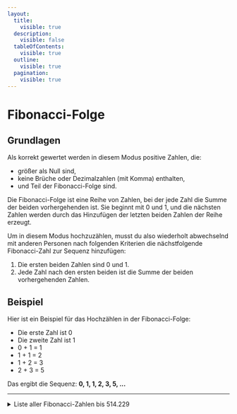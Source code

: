 ```yaml
---
layout:
  title:
    visible: true
  description:
    visible: false
  tableOfContents:
    visible: true
  outline:
    visible: true
  pagination:
    visible: true
---
```


# Fibonacci-Folge

## Grundlagen

Als korrekt gewertet werden in diesem Modus positive Zahlen, die:

* größer als Null sind,
* keine Brüche oder Dezimalzahlen (mit Komma) enthalten,
* und Teil der Fibonacci-Folge sind.

Die Fibonacci-Folge ist eine Reihe von Zahlen, bei der jede Zahl die Summe der beiden vorhergehenden ist. Sie beginnt mit 0 und 1, und die nächsten Zahlen werden durch das Hinzufügen der letzten beiden Zahlen der Reihe erzeugt.

Um in diesem Modus hochzuzählen, musst du also wiederholt abwechselnd mit anderen Personen nach folgenden Kriterien die nächstfolgende Fibonacci-Zahl zur Sequenz hinzufügen:

1. Die ersten beiden Zahlen sind 0 und 1.
2. Jede Zahl nach den ersten beiden ist die Summe der beiden vorhergehenden Zahlen.

## Beispiel

Hier ist ein Beispiel für das Hochzählen in der Fibonacci-Folge:

* Die erste Zahl ist 0
* Die zweite Zahl ist 1
* 0 + 1 = 1
* 1 + 1 = 2
* 1 + 2 = 3
* 2 + 3 = 5

Das ergibt die Sequenz: **0, 1, 1, 2, 3, 5, ...**

***

<details>

<summary>Liste aller Fibonacci-Zahlen bis 514.229</summary>

0, 1, 1, 2, 3, 5, 8, 13, 21, 34, 55, 89, 144, 233, 377, 610, 987, 1597, 2584, 4181, 6765, 10946, 17711, 28657, 46368, 75025, 121393, 196418, 317811, 514229.

</details>
